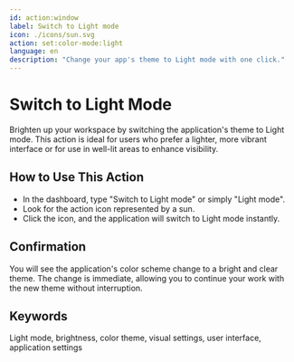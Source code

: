 ```yaml
---
id: action:window
label: Switch to Light mode
icon: ./icons/sun.svg
action: set:color-mode:light
language: en
description: "Change your app's theme to Light mode with one click."
---
```


# Switch to Light Mode

Brighten up your workspace by switching the application's theme to Light mode. This action is ideal for users who prefer a lighter, more vibrant interface or for use in well-lit areas to enhance visibility.

## How to Use This Action

- In the dashboard, type "Switch to Light mode" or simply "Light mode".
- Look for the action icon represented by a sun.
- Click the icon, and the application will switch to Light mode instantly.

## Confirmation

You will see the application's color scheme change to a bright and clear theme. The change is immediate, allowing you to continue your work with the new theme without interruption.

## Keywords
Light mode, brightness, color theme, visual settings, user interface, application settings
